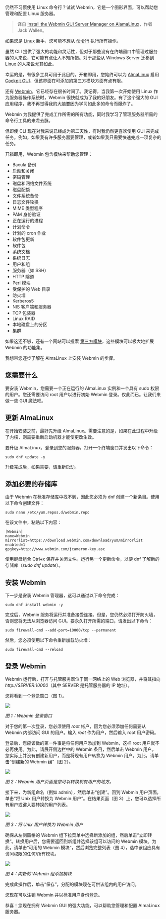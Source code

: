 
<!--
title: 在 AlamaLinux 上安装 Webmin GUI 服务器管理器
cover: https://cdn.thenewstack.io/media/2024/07/d7904a3a-webadmin-dashboard.png
-->

仍然不习惯使用 Linux 命令行？试试 Webmin，它是一个图形界面，可以帮助您管理和配置 Linux 服务器。

> 译自 [Install the Webmin GUI Server Manager on AlamaLinux](https://thenewstack.io/install-the-webmin-gui-server-manager-on-alamalinux/)，作者 Jack Wallen。

如果您是 [Linux](https://www.thenewstack.io/Linux) 新手，您可能不想从 [命令行](https://thenewstack.io/tns-linux-sb00-3-understand-the-linux-command-line/) 执行所有操作。

虽然 CLI 提供了强大的功能和灵活性，但对于那些没有在终端窗口中管理过服务器的人来说，它可能有点让人不知所措。对于那些从 Windows Server 迁移到 Linux 的人来说尤其如此。

幸运的是，有很多工具可用于此目的。开箱即用，您始终可以为 [AlmaLinux](https://thenewstack.io/almalinux-captures-the-soul-of-centos/) 启用 [Cockpit GUI](https://cockpit-project.org/)，但该界面在可添加的第三方模块方面有点有限。

还有 [Webmin](https://webmin.com/)，它已经存在很长时间了。我记得，当我第一次开始使用 Linux 作为服务器操作系统时，Webmin 很快就成为了我的好朋友。有了这个强大的 GUI 应用程序，我不再觉得我的大脑要因为学习如此多的命令而爆炸了。

Webmin 为我提供了完成工作所需的所有功能，同时我学习了管理服务器所需的命令行工具的来龙去脉。

但即使 CLI 现在对我来说已经成为第二天性，有时我仍然更喜欢使用 GUI 来完成任务。例如，如果我有许多服务器要管理，或者如果我只需要快速完成一项复杂的任务。

开箱即用，Webmin 包含模块来帮助您管理：

- Bacula 备份
- 启动和关闭
- 密码管理
- 磁盘和网络文件系统
- 磁盘配额
- 文件系统备份
- 日志文件轮换
- MIME 类型程序
- PAM 身份验证
- 正在运行的进程
- 计划命令
- 计划的 cron 作业
- 软件包更新
- 软件包
- 系统文档
- 系统日志
- 用户和组
- 服务器（如 SSH）
- HTTP 隧道
- Perl 模块
- 受保护的 Web 目录
- 防火墙
- Kerberos5
- NIS 客户端和服务器
- TCP 包装器
- Linux RAID
- 本地磁盘上的分区
- 集群

如果这还不够，还有一个网站可以搜索 [第三方模块](https://www.webmin.com/cgi-bin/search_third.cgi?modules=1)，这些模块可以极大地扩展 Webmin 的功能集。

我想带您逐步了解在 AlmaLinux 上安装 Webmin 的步骤。

## 您需要什么

要安装 Webmin，您需要一个正在运行的 AlmaLinux 实例和一个具有 sudo 权限的用户。您还需要访问 root 用户以进行初始 Webmin 登录。仅此而已。让我们来做一些 GUI 魔法吧。

## 更新 AlmaLinux

在开始安装之前，最好先升级 AlmaLinux。需要注意的是，如果在此过程中升级了内核，则需要重新启动机器才能使更改生效。

要升级 AlmaLinux，登录到您的服务器，打开一个终端窗口并发出以下命令：

```
sudo dnf update -y
```

升级完成后，如果需要，请重新启动。

## 添加必要的存储库

由于 Webmin 在标准存储库中找不到，因此您必须为 dnf 创建一个新条目。使用以下命令创建文件：

```
sudo nano /etc/yum.repos.d/webmin.repo
```

在该文件中，粘贴以下内容：

```
[Webmin]
name=Webmin
mirrorlist=https://download.webmin.com/download/yum/mirrorlist
enabled=1
gpgkey=http://www.webmin.com/jcameron-key.asc
```

使用键盘组合 Ctrl+x 保存并关闭文件。运行另一个更新命令，以便 dnf 了解新的存储库（*sudo dnf update*）。

## 安装 Webmin

下一步是安装 Webmin 管理器，这可以通过以下命令完成：

```
sudo dnf install webmin -y
```

完成后，Webmin 服务将运行并准备接受连接。但是，您仍然必须打开防火墙，否则您将无法从浏览器访问 GUI。要永久打开所需的端口，请发出以下命令：

```
sudo firewall-cmd --add-port=10000/tcp --permanent
```

然后，您必须使用以下命令重新加载防火墙：

```
sudo firewall-cmd --reload
```

## 登录 Webmin

Webmin 运行后，打开与托管服务器位于同一网络上的 Web 浏览器，并将其指向 *http://SERVER:10000*（其中 SERVER 是托管服务器的 IP 地址）。

您将看到一个登录窗口（图 1）。

![](https://cdn.thenewstack.io/media/2024/06/016817ee-webmin1.jpg)

*图 1：Webmin 登录窗口*

对于您的第一次登录，您必须使用 *root* 帐户，因为您必须添加任何需要从 Webmin 内部访问 GUI 的用户。输入 *root* 作为用户，然后输入 root 用户密码。

登录后，您应该做的第一件事是将任何用户添加到 Webmin，这样 root 用户就不必再使用。为此，请展开侧边栏中的 Webmin 条目，然后单击 Webmin 用户。
您实际上并没有创建新用户，而是将现有用户转换为 Webmin 用户。为此，请单击“创建新的 Webmin 组”（图 2）。

![](https://cdn.thenewstack.io/media/2024/06/ded05a78-webmin2.jpg)

*图 2：Webmin 用户页面是您可以转换现有用户的地方。*

接下来，为新组命名（例如 admin），然后单击“创建”。回到 Webmin 用户页面，单击“将 Unix 用户转换为 Webmin 用户”。在结果页面（图 3）上，您可以选择所有用户或键入要转换的用户列表。

![](https://cdn.thenewstack.io/media/2024/06/7b16b6c1-webmin3.jpg)

*图 3：将 Unix 用户转换为 Webmin 用户*

确保从左侧窗格的 Webmin 组下拉菜单中选择新添加的组，然后单击“立即转换”。转换用户后，您需要返回到新组并选择该组可以访问的 Webmin 模块。为此，请单击“可用的 Webmin 模块”，然后浏览完整列表（图 4），选中该组应具有访问权限的任何/所有模块。

![](https://cdn.thenewstack.io/media/2024/06/50dbf75f-webmin4.jpg)

*图 4：向新的 Webmin 组添加模块*

完成此操作后，单击“保存”，分配的模块现在可供该组内的用户访问。

您现在可以注销 Webmin 并以标准用户身份登录。

恭喜！您现在拥有 Webmin GUI 的强大功能，可以帮助您管理和配置 AlmaLinux 服务器。
